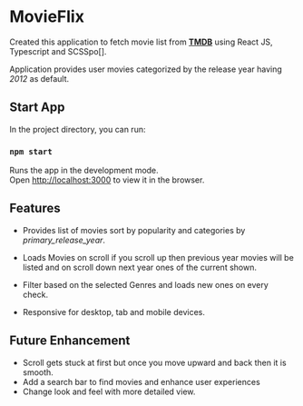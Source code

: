 # MovieFlix

Created this application to fetch movie list from [**TMDB**](https://developer.themoviedb.org/reference/intro/getting-started) using React JS, Typescript and SCSSpo[].

Application provides user movies categorized by the release year having *2012* as default.

## Start App

In the project directory, you can run:

### `npm start`

Runs the app in the development mode.\
Open [http://localhost:3000](http://localhost:3000) to view it in the browser.

## Features 

* Provides list of movies sort by popularity and categories by *primary_release_year*.

* Loads Movies on scroll if you scroll up then previous year movies will be listed and on scroll down next year ones of the current shown.

* Filter based on the selected Genres and loads new ones on every check.

* Responsive for desktop, tab and mobile devices.

## Future Enhancement

* Scroll gets stuck at first but once you move upward and back then it is smooth.
* Add a search bar to find movies and enhance user experiences
* Change look and feel with more detailed view.
